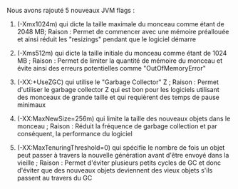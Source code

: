 Nous avons rajouté 5 nouveaux JVM flags : <br>

1. (-Xmx1024m) qui dicte la taille maximale du monceau comme étant de 2048 MB;
Raison : Permet de commencer avec une mémoire préallouée et ainsi réduit les "resizings" pendant que le logiciel démarre <br>

2. (-Xms512m) qui dicte la taille initiale du monceau comme étant de 1024 MB ; 
Raison : Permet de limiter la quantité de mémoire du monceau et évite ainsi des erreurs potentielles comme "OutOfMemoryError" <br>

3. (-XX:+UseZGC) qui utilise le "Garbage Collector" Z ;
Raison : Permet d'utiliser le garbage collector Z qui est bon pour les logiciels utilisant des monceaux de grande taille et qui requièrent des temps de pause minimaux <br>

4. (-XX:MaxNewSize=256m) qui limite la taille des nouveaux objets dans le monceau ;
Raison : Réduit la fréquence de garbage collection et par conséquent, la performance du logiciel <br>

5. (-XX:MaxTenuringThreshold=0) qui spécifie le nombre de fois un objet peut passer à travers la nouvelle génération avant d'être envoyé dans la vieille ;
Raison : Permet d'éviter plusieurs petits cycles de GC et donc d'éviter que des nouveaux objets deviennent des vieux objets s'ils passent au travers du GC 